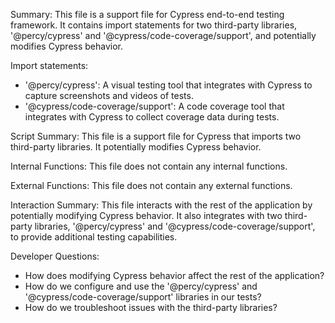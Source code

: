 Summary:
This file is a support file for Cypress end-to-end testing framework. It contains import statements for two third-party libraries, '@percy/cypress' and '@cypress/code-coverage/support', and potentially modifies Cypress behavior.

Import statements:
- '@percy/cypress': A visual testing tool that integrates with Cypress to capture screenshots and videos of tests.
- '@cypress/code-coverage/support': A code coverage tool that integrates with Cypress to collect coverage data during tests.

Script Summary:
This file is a support file for Cypress that imports two third-party libraries. It potentially modifies Cypress behavior.

Internal Functions:
This file does not contain any internal functions.

External Functions:
This file does not contain any external functions.

Interaction Summary:
This file interacts with the rest of the application by potentially modifying Cypress behavior. It also integrates with two third-party libraries, '@percy/cypress' and '@cypress/code-coverage/support', to provide additional testing capabilities.

Developer Questions:
- How does modifying Cypress behavior affect the rest of the application?
- How do we configure and use the '@percy/cypress' and '@cypress/code-coverage/support' libraries in our tests?
- How do we troubleshoot issues with the third-party libraries?